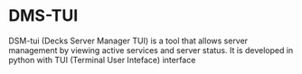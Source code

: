 # DMS-TUI
DSM-tui (Decks Server Manager TUI) is a tool that allows server management by viewing active services and server status. It is developed in python with TUI (Terminal User Inteface) interface
